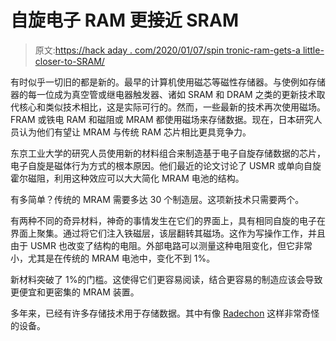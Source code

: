 # 自旋电子 RAM 更接近 SRAM

> 原文:[https://hack aday . com/2020/01/07/spin tronic-ram-gets-a little-closer-to-SRAM/](https://hackaday.com/2020/01/07/spintronic-ram-gets-a-little-closer-to-sram/)

有时似乎一切旧的都是新的。最早的计算机使用磁芯等磁性存储器。与使例如存储器的每一位成为真空管或继电器触发器、诸如 SRAM 和 DRAM 之类的更新技术取代核心和类似技术相比，这是实际可行的。然而，一些最新的技术再次使用磁场。FRAM 或铁电 RAM 和磁阻或 MRAM 都使用磁场来存储数据。现在，日本研究人员认为他们有望让 MRAM 与传统 RAM 芯片相比更具竞争力。

东京工业大学的研究人员使用新的材料组合来制造基于电子自旋存储数据的芯片，电子自旋是磁体行为方式的根本原因。他们最近的论文讨论了 USMR 或单向自旋霍尔磁阻，利用这种效应可以大大简化 MRAM 电池的结构。

有多简单？传统的 MRAM 需要多达 30 个制造层。这项新技术只需要两个。

有两种不同的奇异材料，神奇的事情发生在它们的界面上，具有相同自旋的电子在界面上聚集。通过将它们注入铁磁层，该层翻转其磁场。这作为写操作工作，并且由于 USMR 也改变了结构的电阻。外部电路可以测量这种电阻变化，但它非常小，尤其是在传统的 MRAM 电池中，变化不到 1%。

新材料突破了 1%的门槛。这使得它们更容易阅读，结合更容易的制造应该会导致更便宜和更密集的 MRAM 装置。

多年来，已经有许多存储技术用于存储数据。其中有像 [Radechon](https://hackaday.com/2017/10/26/hollow-state-memory/) 这样非常奇怪的设备。